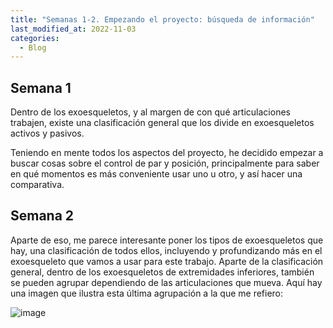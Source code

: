 ```yaml
---
title: "Semanas 1-2. Empezando el proyecto: búsqueda de información"
last_modified_at: 2022-11-03
categories:
  - Blog
---
```

## Semana 1

Dentro de los exoesqueletos, y al margen de con qué articulaciones trabajen, existe una clasificación general que los divide en exoesqueletos activos y pasivos.

Teniendo en mente todos los aspectos del proyecto, he decidido empezar a buscar cosas sobre el control de par y posición, principalmente para saber en qué momentos es más conveniente usar uno u otro, y así hacer una comparativa.


## Semana 2

Aparte de eso, me parece interesante poner los tipos de exoesqueletos que hay, una clasificación de todos ellos, incluyendo y profundizando más en el exoesqueleto que vamos a usar para este trabajo. Aparte de la clasificación general, dentro de los exoesqueletos de extremidades inferiores, también se pueden agrupar dependiendo de las articulaciones que mueva. Aquí hay una imagen que ilustra esta última agrupación a la que me refiero:

![image](https://user-images.githubusercontent.com/72878061/199665790-45ac338d-230b-4056-817a-ae134297fe41.png)
